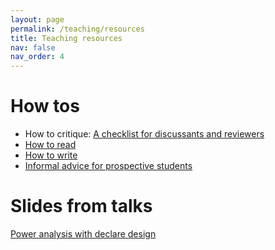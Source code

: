 ```yaml
---
layout: page
permalink: /teaching/resources
title: Teaching resources
nav: false
nav_order: 4
---
```


# How tos

* How to critique: <a href="/teaching/how-to-critique">A checklist for discussants and reviewers</a>
* <a href="/teaching/how-to-read">How to read</a>
* <a href="/teaching/how-to-write">How to write</a>
* <a href="/teaching/applying-for-a-phd">Informal advice for prospective students</a>


# Slides from talks

<a href="{{'slides/202211_declaredesign_and_power.html' | relative_url}}" target="_blank" rel="noopener noreferrer"> <i class="fas fa-slides"></i> Power analysis with declare design</a> 


